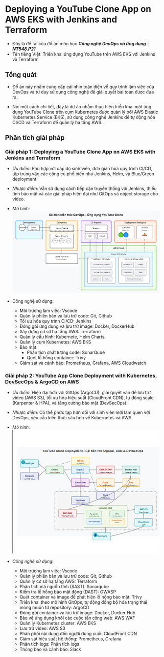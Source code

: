 # Deploying a YouTube Clone App on AWS EKS with Jenkins and Terraform

- Đây là đề tài của đồ án môn học ***Công nghệ DevOps và ứng dụng - NT548.P21***
- Tên tiếng Việt: Triển khai ứng dụng YouTube trên AWS EKS với Jenkins và Terraform

## Tổng quát

- Đồ án này nhằm cung cấp cái nhìn toàn diện về quy trình làm việc của DevOps và tư duy sử dụng công nghệ để giải quyết bài toán được đưa ra. 

- Nói một cách chi tiết, đây là dự án nhằm thực hiện triển khai một ứng dụng YouTube Clone trên cụm Kubernetes được quản lý bởi AWS Elastic Kubernetes Service (EKS), sử dụng công nghệ Jenkins để tự động hóa CI/CD và Terraform để quản lý hạ tầng AWS.

## Phân tích giải pháp

### Giải pháp 1: Deploying a YouTube Clone App on AWS EKS with Jenkins and Terraform

- *Ưu điểm*: Phù hợp với cấp độ sinh viên, đơn giản hóa quy trình CI/CD, tập trung vào các công cụ phổ biến như Jenkins, Helm, và Blue/Green deployment.

- *Nhược điểm*: Vẫn sử dụng cách tiếp cận truyền thống với Jenkins, thiếu tính bảo mật và các giải pháp hiện đại như GitOps và object storage cho video.

- *Mô hình*:
![Giải pháp 1](/Asset/Image/first-solution.png)

- Công nghệ sử dụng: 

    - Môi trường làm việc: Vscode
    - Quản lý phiên bản và lưu trữ code: Git, Github
    - Tối ưu hóa quy trình CI/CD: Jenkins
    - Đóng gói ứng dụng và lưu trữ image: Docker, DockerHub
    - Xây dựng cơ sở hạ tầng AWS: Terraform
    - Quản lý cấu hình: Kubernete, Helm Charts
    - Quản lý cụm Kubernetes: AWS EKS
    - Bảo mật:
        - Phân tích chất lượng code: SonarQube
        - Quét lỗ hổng container: Trivy
    - Giám sát và cảnh báo: Prometheus, Grafana, AWS Cloudwatch


### Giải pháp 2: YouTube App Clone Deployment with Kubernetes, DevSecOps & ArgoCD on AWS

- *Ưu điểm*: Hiện đại hơn với GitOps (ArgoCD), giải quyết vấn đề lưu trữ video (AWS S3), tối ưu hóa hiệu suất (CloudFront CDN), tự động scale (Karpenter & HPA), và tăng cường bảo mật (DevSecOps).

- *Nhược điểm*: Có thể phức tạp hơn đối với sinh viên mới làm quen với DevOps, yêu cầu kiến thức sâu hơn về Kubernetes và AWS.

- *Mô hình*: 
![Giải pháp 2](/Asset/Image/second-solution.png)

- *Công nghệ sử dụng*:

    - Môi trường làm việc: Vscode
    - Quản lý phiên bản và lưu trữ code: Git, Github
    - Quản lý cơ sở hạ tầng AWS: Terraform
    - Phân tích mã nguồn tĩnh (SAST): Sonarqube
    - Kiểm tra lỗ hổng bảo mật động (DAST): OWASP
    - Quét container và image để phát hiện lỗ hổng bảo mật: Trivy
    - Triển khai theo mô hình GitOps, tự động đồng bộ hóa trạng thái mong muốn từ repository: ArgoCD
    - Đóng gói container và lưu trữ image: Docker, Docker Hub
    - Bảo vệ ứng dụng khỏi các cuộc tấn công web: AWS WAF
    - Quản lý Kubernetes cluster: AWS EKS
    - Lưu trữ video: AWS S3
    - Phân phối nội dung đến người dùng cuối: CloudFront CDN
    - Giám sát hiệu suất hệ thống: Prometheus, Grafana
    - Phân tích logs: Phân tích logs
    - Thông báo và cảnh báo: Slack
